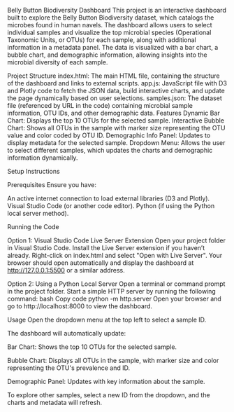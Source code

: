 Belly Button Biodiversity Dashboard
This project is an interactive dashboard built to explore the Belly Button Biodiversity dataset, which catalogs the microbes found in human navels. The dashboard allows users to select individual samples and visualize the top microbial species (Operational Taxonomic Units, or OTUs) for each sample, along with additional information in a metadata panel. The data is visualized with a bar chart, a bubble chart, and demographic information, allowing insights into the microbial diversity of each sample.

Project Structure
index.html: The main HTML file, containing the structure of the dashboard and links to external scripts.
app.js: JavaScript file with D3 and Plotly code to fetch the JSON data, build interactive charts, and update the page dynamically based on user selections.
samples.json: The dataset file (referenced by URL in the code) containing microbial sample information, OTU IDs, and other demographic data.
Features
Dynamic Bar Chart: Displays the top 10 OTUs for the selected sample.
Interactive Bubble Chart: Shows all OTUs in the sample with marker size representing the OTU value and color coded by OTU ID.
Demographic Info Panel: Updates to display metadata for the selected sample.
Dropdown Menu: Allows the user to select different samples, which updates the charts and demographic information dynamically.

Setup Instructions

Prerequisites
Ensure you have:

An active internet connection to load external libraries (D3 and Plotly).
Visual Studio Code (or another code editor).
Python (if using the Python local server method).

Running the Code

Option 1: Visual Studio Code Live Server Extension
Open your project folder in Visual Studio Code.
Install the Live Server extension if you haven’t already.
Right-click on index.html and select "Open with Live Server".
Your browser should open automatically and display the dashboard at http://127.0.0.1:5500 or a similar address.

Option 2: Using a Python Local Server
Open a terminal or command prompt in the project folder.
Start a simple HTTP server by running the following command:
bash
Copy code
python -m http.server
Open your browser and go to http://localhost:8000 to view the dashboard.

Usage
Open the dropdown menu at the top left to select a sample ID.

The dashboard will automatically update:

Bar Chart: Shows the top 10 OTUs for the selected sample.

Bubble Chart: Displays all OTUs in the sample, with marker size and color representing the OTU's prevalence and ID.

Demographic Panel: Updates with key information about the sample.

To explore other samples, select a new ID from the dropdown, and the charts and metadata will refresh.
